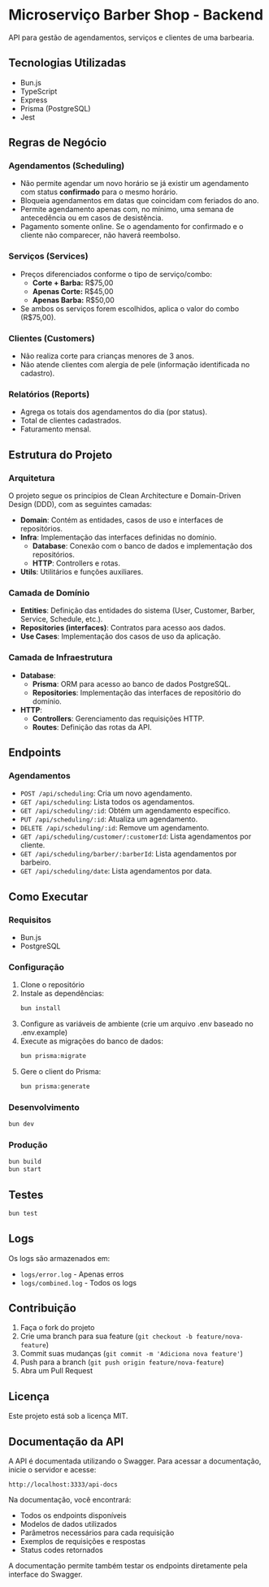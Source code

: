 # Microserviço Barber Shop - Backend

API para gestão de agendamentos, serviços e clientes de uma barbearia.

## Tecnologias Utilizadas

- Bun.js
- TypeScript
- Express
- Prisma (PostgreSQL)
- Jest

## Regras de Negócio

### Agendamentos (Scheduling)
- Não permite agendar um novo horário se já existir um agendamento com status **confirmado** para o mesmo horário.
- Bloqueia agendamentos em datas que coincidam com feriados do ano.
- Permite agendamento apenas com, no mínimo, uma semana de antecedência ou em casos de desistência.
- Pagamento somente online. Se o agendamento for confirmado e o cliente não comparecer, não haverá reembolso.

### Serviços (Services)
- Preços diferenciados conforme o tipo de serviço/combo:
  - **Corte + Barba:** R$75,00
  - **Apenas Corte:** R$45,00
  - **Apenas Barba:** R$50,00
- Se ambos os serviços forem escolhidos, aplica o valor do combo (R$75,00).

### Clientes (Customers)
- Não realiza corte para crianças menores de 3 anos.
- Não atende clientes com alergia de pele (informação identificada no cadastro).

### Relatórios (Reports)
- Agrega os totais dos agendamentos do dia (por status).
- Total de clientes cadastrados.
- Faturamento mensal.

## Estrutura do Projeto

### Arquitetura

O projeto segue os princípios de Clean Architecture e Domain-Driven Design (DDD), com as seguintes camadas:

- **Domain**: Contém as entidades, casos de uso e interfaces de repositórios.
- **Infra**: Implementação das interfaces definidas no domínio.
  - **Database**: Conexão com o banco de dados e implementação dos repositórios.
  - **HTTP**: Controllers e rotas.
- **Utils**: Utilitários e funções auxiliares.

### Camada de Domínio

- **Entities**: Definição das entidades do sistema (User, Customer, Barber, Service, Schedule, etc.).
- **Repositories (interfaces)**: Contratos para acesso aos dados.
- **Use Cases**: Implementação dos casos de uso da aplicação.

### Camada de Infraestrutura

- **Database**:
  - **Prisma**: ORM para acesso ao banco de dados PostgreSQL.
  - **Repositories**: Implementação das interfaces de repositório do domínio.
- **HTTP**:
  - **Controllers**: Gerenciamento das requisições HTTP.
  - **Routes**: Definição das rotas da API.

## Endpoints

### Agendamentos

- `POST /api/scheduling`: Cria um novo agendamento.
- `GET /api/scheduling`: Lista todos os agendamentos.
- `GET /api/scheduling/:id`: Obtém um agendamento específico.
- `PUT /api/scheduling/:id`: Atualiza um agendamento.
- `DELETE /api/scheduling/:id`: Remove um agendamento.
- `GET /api/scheduling/customer/:customerId`: Lista agendamentos por cliente.
- `GET /api/scheduling/barber/:barberId`: Lista agendamentos por barbeiro.
- `GET /api/scheduling/date`: Lista agendamentos por data.

## Como Executar

### Requisitos

- Bun.js
- PostgreSQL

### Configuração

1. Clone o repositório
2. Instale as dependências:
   ```bash
   bun install
   ```
3. Configure as variáveis de ambiente (crie um arquivo .env baseado no .env.example)
4. Execute as migrações do banco de dados:
   ```bash
   bun prisma:migrate
   ```
5. Gere o client do Prisma:
   ```bash
   bun prisma:generate
   ```

### Desenvolvimento

```bash
bun dev
```

### Produção

```bash
bun build
bun start
```

## Testes

```bash
bun test
```

## Logs

Os logs são armazenados em:
- `logs/error.log` - Apenas erros
- `logs/combined.log` - Todos os logs

## Contribuição

1. Faça o fork do projeto
2. Crie uma branch para sua feature (`git checkout -b feature/nova-feature`)
3. Commit suas mudanças (`git commit -m 'Adiciona nova feature'`)
4. Push para a branch (`git push origin feature/nova-feature`)
5. Abra um Pull Request

## Licença

Este projeto está sob a licença MIT.

## Documentação da API

A API é documentada utilizando o Swagger. Para acessar a documentação, inicie o servidor e acesse:

```
http://localhost:3333/api-docs
```

Na documentação, você encontrará:

- Todos os endpoints disponíveis
- Modelos de dados utilizados
- Parâmetros necessários para cada requisição
- Exemplos de requisições e respostas
- Status codes retornados

A documentação permite também testar os endpoints diretamente pela interface do Swagger. 
